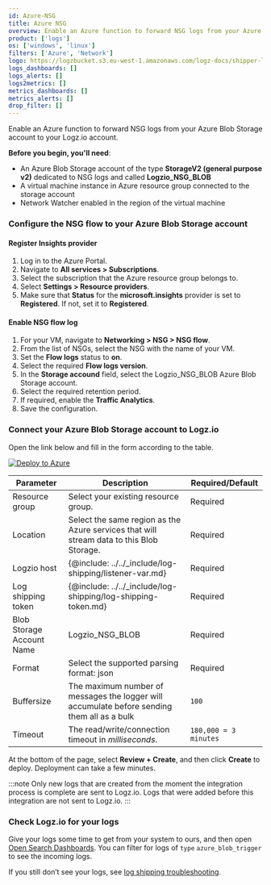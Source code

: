 ```yaml
---
id: Azure-NSG
title: Azure NSG
overview: Enable an Azure function to forward NSG logs from your Azure Blob Storage account to your Logz.io account.
product: ['logs']
os: ['windows', 'linux']
filters: ['Azure', 'Network']
logo: https://logzbucket.s3.eu-west-1.amazonaws.com/logz-docs/shipper-logos/nsg-logo.png
logs_dashboards: []
logs_alerts: []
logs2metrics: []
metrics_dashboards: []
metrics_alerts: []
drop_filter: []
---
```



Enable an Azure function to forward NSG logs from your Azure Blob Storage account to your Logz.io account.


**Before you begin, you'll need**: 

* An Azure Blob Storage account of the type **StorageV2 (general purpose v2)** dedicated to NSG logs and called **Logzio_NSG_BLOB**
* A virtual machine instance in Azure resource group connected to the storage account
* Network Watcher enabled in the region of the virtual machine

 

### Configure the NSG flow to your Azure Blob Storage account

#### Register Insights provider

1. Log in to the Azure Portal.
2. Navigate to **All services > Subscriptions**.
3. Select the subscription that the Azure resource group belongs to.
4. Select **Settings > Resource providers**.
5. Make sure that **Status** for the **microsoft.insights** provider is set to **Registered**. If not, set it to **Registered**.
  

#### Enable NSG flow log
   
1. For your VM, navigate to **Networking > NSG > NSG flow**.
2. From the list of NSGs, select the NSG with the name of your VM.
3. Set the **Flow logs** status to **on**.
4. Select the required **Flow logs version**.
5. In the **Storage accound** field, select the Logzio_NSG_BLOB Azure Blob Storage account.
6. Select the required retention period.
7. If required, enable the **Traffic Analytics**.
8. Save the configuration.
  
### Connect your Azure Blob Storage account to Logz.io

Open the link below and fill in the form according to the table.

[![Deploy to Azure](https://dytvr9ot2sszz.cloudfront.net/logz-docs/azure_blob/deploybutton-az.png)](https://portal.azure.com/#create/Microsoft.Template/uri/https%3A%2F%2Fraw.githubusercontent.com%2Flogzio%2Flogzio-azure-blob%2Fmaster%2Fdeployments%2FdeploymentTemplate.json)


| Parameter | Description | Required/Default |
|---|---|---|
| Resource group | Select your existing resource group. | Required |
| Location | Select the same region as the Azure services that will stream data to this Blob Storage.  |  Required |
| Logzio host | {@include: ../../_include/log-shipping/listener-var.md} |  Required |
| Log shipping token  | {@include: ../../_include/log-shipping/log-shipping-token.md} | Required |
| Blob Storage Account Name | Logzio_NSG_BLOB |  Required |
| Format | Select the supported parsing format: json | Required |
| Buffersize | The maximum number of messages the logger will accumulate before sending them all as a bulk  | `100` |
| Timeout | The read/write/connection timeout in *milliseconds*.  | `180,000 = 3 minutes` | 

At the bottom of the page, select **Review + Create**, and then click **Create** to deploy.  Deployment can take a few minutes. 

:::note
Only new logs that are created from the moment the integration process is complete are sent to Logz.io. Logs that were added before this integration are not sent to Logz.io.
:::
 

### Check Logz.io for your logs

Give your logs some time to get from your system to ours, and then open [Open Search Dashboards](https://app.logz.io/#/dashboard/osd). You can filter for logs of `type` `azure_blob_trigger` to see the incoming logs.
  
If you still don’t see your logs, see [log shipping troubleshooting](https://docs.logz.io/user-guide/log-shipping/log-shipping-troubleshooting.html).

 

